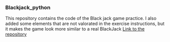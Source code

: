 ### Blackjack_python
This repository contains the code of the Black jack game practice. I also added some elements that are not valorated in the exercise instructions, but it makes the game look more similar to a real BlackJack
[Link to the repository](https://github.com/Valdi183/Blackjack_python)
